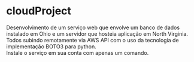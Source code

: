 # cloudProject
Desenvolvimento de um serviço web que envolve um banco de dados instalado em Ohio e um servidor que hosteia aplicação em North Virginia. Todos subindo remotamente via AWS API com o uso da tecnologia de implementação BOTO3 para python.  
Instale o serviço em sua conta com apenas um comando.  
